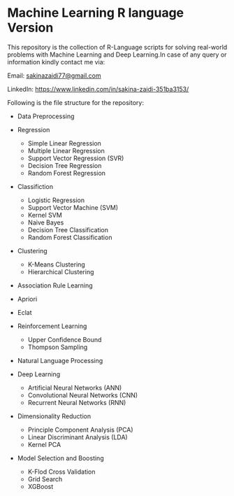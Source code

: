 # Machine Learning R language Version

This repository is the collection of R-Language scripts for solving real-world problems with Machine Learning and Deep Learning.In case of any query or information kindly contact me via:

Email: sakinazaidi77@gmail.com

LinkedIn: https://www.linkedin.com/in/sakina-zaidi-351ba3153/

Following is the file structure for the repository:

* Data Preprocessing

* Regression
  * Simple Linear Regression
  * Multiple Linear Regression
  * Support Vector Regression (SVR)
  * Decision Tree Regression
  * Random Forest Regression

* Classifiction
  * Logistic Regression
  * Support Vector Machine (SVM)
  * Kernel SVM
  * Naive Bayes
  * Decision Tree Classification
  * Random Forest Classification

* Clustering
  * K-Means Clustering
  * Hierarchical Clustering

*  Association Rule Learning
  * Apriori
  * Eclat

* Reinforcement Learning
  * Upper Confidence Bound
  * Thompson Sampling

* Natural Language Processing

* Deep Learning
  * Artificial Neural Networks (ANN)
  * Convolutional Neural Networks (CNN)
  * Recurrent Neural Networks (RNN)

* Dimensionality Reduction
  * Principle Component Analysis (PCA)
  * Linear Discriminant Analysis (LDA)
  * Kernel PCA

* Model Selection and Boosting
  * K-Flod Cross Validation
  * Grid Search
  * XGBoost
